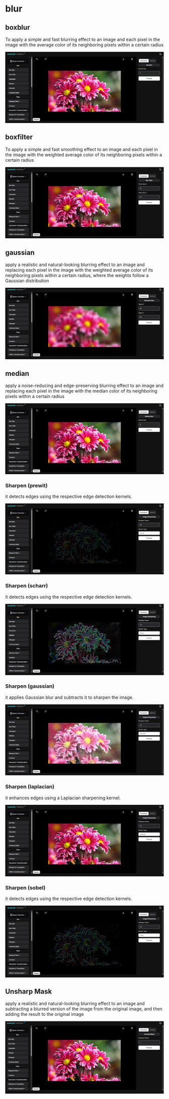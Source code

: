 # **blur**

## boxblur

To apply a simple and fast blurring effect to an image and each pixel in the image with the average color of its neighboring pixels within a certain radius

![logo](_media/BasicFunction/Blur/boxblur.png)

## boxfilter

To apply a simple and fast smoothing effect to an image and each pixel in the image with the weighted average color of its neighboring pixels within a certain radius

![logo](_media/BasicFunction/Blur/boxfilter.png)

## gaussian

apply a realistic and natural-looking blurring effect to an image and replacing each pixel in the image with the weighted average color of its neighboring pixels within a certain radius, where the weights follow a Gaussian distribution

![logo](_media/BasicFunction/Blur/gaussian.png)

## median

apply a noise-reducing and edge-preserving blurring effect to an image and replacing each pixel in the image with the median color of its neighboring pixels within a certain radius

![logo](_media/BasicFunction/Blur/medianblur.png)

### Sharpen (prewit)

it detects edges using the respective edge detection kernels.

![logo](<_media/BasicFunction/Blur/sharpen(prewitt).png>)

### Sharpen (scharr)

it detects edges using the respective edge detection kernels.

![logo](<_media/BasicFunction/Blur/sharpen(scharr).png>)

### Sharpen (gaussian)

it applies Gaussian blur and subtracts it to sharpen the image.

![logo](<_media/BasicFunction/Blur/sharpen(gaussian).png>)

### Sharpen (laplacian)

it enhances edges using a Laplacian sharpening kernel.

![logo](<_media/BasicFunction/Blur/sharpen(laplacian).png>)

### Sharpen (sobel)

it detects edges using the respective edge detection kernels.

![logo](<_media/BasicFunction/Blur/sharpen(sobel).png>)

## Unsharp Mask

apply a realistic and natural-looking blurring effect to an image and subtracting a blurred version of the image from the original image, and then adding the result to the original image

![logo](_media/BasicFunction/Blur/unsharpmask.png)
